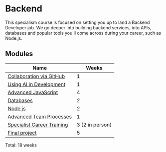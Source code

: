 # Backend

This specialism course is focused on setting you up to land a Backend Developer job. We go deeper into building backend services, into APIs, databases and popular tools you'll come across during your career, such as Node.js.

## Modules

| Name                                                                                    | Weeks           |
| --------------------------------------------------------------------------------------- | --------------- |
| [Collaboration via GitHub](../../shared-modules/collaboration-via-github/README.md)     | 1               |
| [Using AI in Development](../../shared-modules/using-ai-in-development/README.md)       | 1               |
| [Advanced JavaScript](./advanced-javascript/README.md)                                  | 4               |
| [Databases](./databases/README.md)                                                      | 2               |
| [Node.js](node/README.md)                                                               | 2               |
| [Advanced Team Processes](../../shared-modules/advanced-team-processes/README.md)       | 1               |
| [Specialist Career Training](../../shared-modules/specialist-career-training/README.md) | 3 (2 in person) |
| [Final project](./final-project/README.md)                                              | 5               |

Total: 18 weeks
